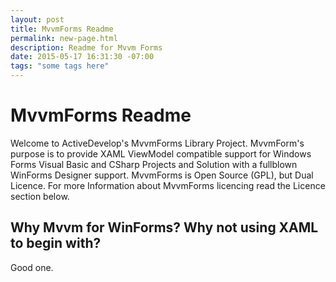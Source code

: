 ```yaml
---
layout: post
title: MvvmForms Readme
permalink: new-page.html
description: Readme for Mvvm Forms
date: 2015-05-17 16:31:30 -07:00
tags: "some tags here"
---
```


# MvvmForms Readme

Welcome to ActiveDevelop's MvvmForms Library Project. MvvmForm's purpose is to provide XAML ViewModel compatible support for Windows Forms Visual Basic and CSharp Projects and Solution with a fullblown WinForms Designer support. MvvmForms is Open Source (GPL), but Dual Licence. For more Information about MvvmForms licencing read the Licence section below.

## Why Mvvm for WinForms? Why not using XAML to begin with?

Good one. 
